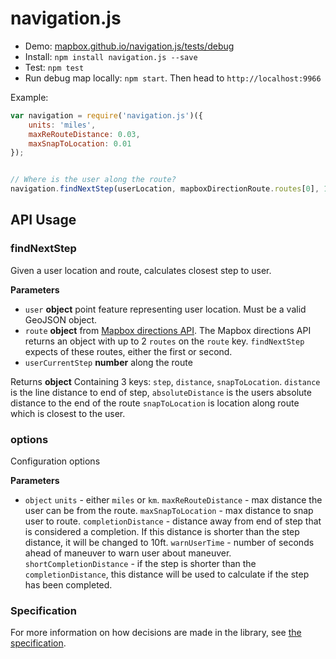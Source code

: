 # navigation.js

-   Demo: [mapbox.github.io/navigation.js/tests/debug](http://mapbox.github.io/navigation.js/tests/debug/#14/39.9432/-75.1433)
-   Install: `npm install navigation.js --save`
-   Test: `npm test`
-   Run debug map locally: `npm start`. Then head to `http://localhost:9966`

Example:

```js
var navigation = require('navigation.js')({
    units: 'miles',
    maxReRouteDistance: 0.03,
    maxSnapToLocation: 0.01
});


// Where is the user along the route?
navigation.findNextStep(userLocation, mapboxDirectionRoute.routes[0], 1);
```

## API Usage

### findNextStep

Given a user location and route, calculates closest step to user.

**Parameters**

-   `user` **object** point feature representing user location. Must be a valid GeoJSON object.
-   `route` **object** from [Mapbox directions API](https://www.mapbox.com/developers/api/directions/).
    The Mapbox directions API returns an object with up to 2 `routes` on the `route` key. `findNextStep` expects of these routes, either the first or second.
-   `userCurrentStep` **number** along the route

Returns **object** Containing 3 keys: `step`, `distance`, `snapToLocation`. `distance` is the line distance to end of step, `absoluteDistance` is the users absolute distance to the end of the route `snapToLocation` is location along route which is closest to the user.

### options

Configuration options

**Parameters**

-   `object`  `units` - either `miles` or `km`. `maxReRouteDistance` - max distance the user can be from the route. `maxSnapToLocation` - max distance to snap user to route. `completionDistance` - distance away from end of step that is considered a completion. If this distance is shorter than the step distance, it will be changed to 10ft. `warnUserTime` - number of seconds ahead of maneuver to warn user about maneuver. `shortCompletionDistance` - if the step is shorter than the `completionDistance`, this distance will be used to calculate if the step has been completed.


### Specification

For more information on how decisions are made in the library, see [the specification](/SPEC.md).
